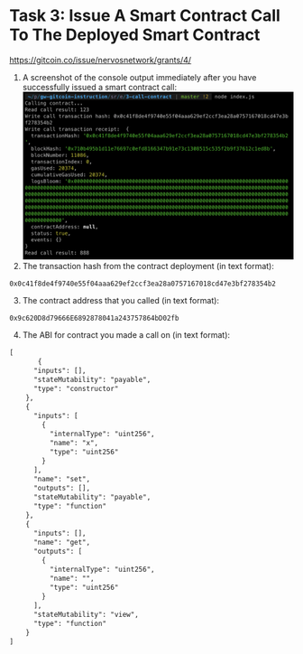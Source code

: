 # Task 3: Issue A Smart Contract Call To The Deployed Smart Contract
https://gitcoin.co/issue/nervosnetwork/grants/4/

1) A screenshot of the console output immediately after you have successfully issued a smart contract call:
![Image of Account list](./contract-call-screenshot.png)
2) The transaction hash from the contract deployment (in text format):
```
0x0c41f8de4f9740e55f04aaa629ef2ccf3ea28a0757167018cd47e3bf278354b2
```
3) The contract address that you called (in text format):
```
0x9c620D8d79666E6892878041a243757864bD02fb
```
4) The ABI for contract you made a call on (in text format):

```
[
       {
      "inputs": [],
      "stateMutability": "payable",
      "type": "constructor"
    },
    {
      "inputs": [
        {
          "internalType": "uint256",
          "name": "x",
          "type": "uint256"
        }
      ],
      "name": "set",
      "outputs": [],
      "stateMutability": "payable",
      "type": "function"
    },
    {
      "inputs": [],
      "name": "get",
      "outputs": [
        {
          "internalType": "uint256",
          "name": "",
          "type": "uint256"
        }
      ],
      "stateMutability": "view",
      "type": "function"
    }
]
```